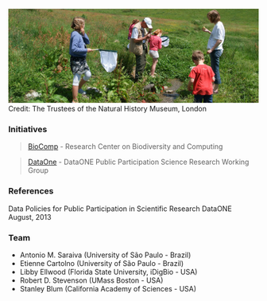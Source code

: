 ![GitHub Logo](citizen-science.jpg)
Credit: The Trustees of the Natural History Museum, London


### Initiatives

> [BioComp](http://www.biocomp.org.br) - Research Center on Biodiversity and Computing

> [DataOne](https://www.dataone.org/working_groups/public-participation-science-and-research-working-group) - DataONE Public Participation Science Research Working Group




### References

Data Policies for Public Participation in Scientific Research
DataONE
August, 2013



### Team

- Antonio M. Saraiva (University of São Paulo - Brazil)
- Etienne Cartolno (University of São Paulo - Brazil)
- Libby Ellwood (Florida State University, iDigBio - USA)
- Robert D. Stevenson (UMass Boston - USA)
- Stanley Blum (California Academy of Sciences - USA)
